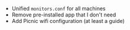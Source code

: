 - Unified `monitors.conf` for all machines
- Remove pre-installed app that I don't need
- Add Picnic wifi configuration (at least a guide)
